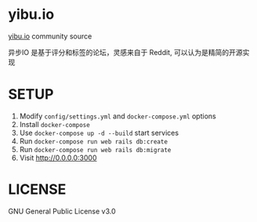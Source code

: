# yibu.io

[yibu.io](https://yibu.io) community source

异步IO 是基于评分和标签的论坛，灵感来自于 Reddit, 可以认为是精简的开源实现

# SETUP

1. Modify `config/settings.yml` and `docker-compose.yml` options
2. Install `docker-compose`
3. Use `docker-compose up -d --build` start services
4. Run `docker-compose run web rails db:create`
5. Run `docker-compose run web rails db:migrate`
6. Visit http://0.0.0.0:3000

# LICENSE

GNU General Public License v3.0
